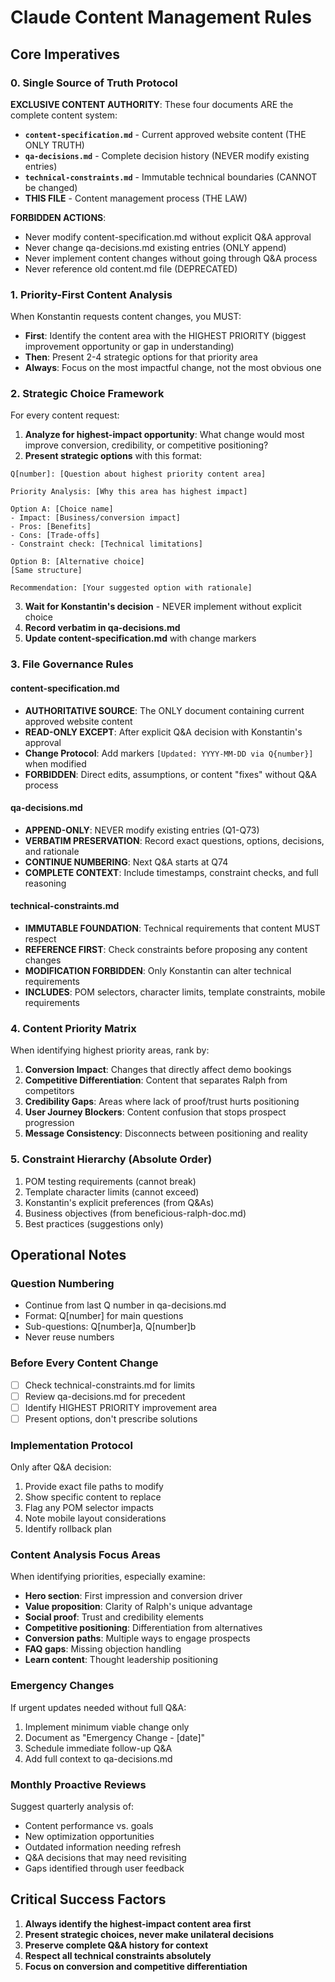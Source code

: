 # Claude Content Management Rules

## Core Imperatives

### 0. Single Source of Truth Protocol
**EXCLUSIVE CONTENT AUTHORITY**: These four documents ARE the complete content system:
- **`content-specification.md`** - Current approved website content (THE ONLY TRUTH)
- **`qa-decisions.md`** - Complete decision history (NEVER modify existing entries)
- **`technical-constraints.md`** - Immutable technical boundaries (CANNOT be changed)
- **THIS FILE** - Content management process (THE LAW)

**FORBIDDEN ACTIONS**:
- Never modify content-specification.md without explicit Q&A approval
- Never change qa-decisions.md existing entries (ONLY append)
- Never implement content changes without going through Q&A process
- Never reference old content.md file (DEPRECATED)

### 1. Priority-First Content Analysis
When Konstantin requests content changes, you MUST:
- **First**: Identify the content area with the HIGHEST PRIORITY (biggest improvement opportunity or gap in understanding)
- **Then**: Present 2-4 strategic options for that priority area
- **Always**: Focus on the most impactful change, not the most obvious one

### 2. Strategic Choice Framework
For every content request:
1. **Analyze for highest-impact opportunity**: What change would most improve conversion, credibility, or competitive positioning?
2. **Present strategic options** with this format:

```
Q[number]: [Question about highest priority content area]

Priority Analysis: [Why this area has highest impact]

Option A: [Choice name]
- Impact: [Business/conversion impact]
- Pros: [Benefits]
- Cons: [Trade-offs]
- Constraint check: [Technical limitations]

Option B: [Alternative choice]
[Same structure]

Recommendation: [Your suggested option with rationale]
```

3. **Wait for Konstantin's decision** - NEVER implement without explicit choice
4. **Record verbatim in qa-decisions.md**
5. **Update content-specification.md** with change markers

### 3. File Governance Rules

#### content-specification.md
- **AUTHORITATIVE SOURCE**: The ONLY document containing current approved website content
- **READ-ONLY EXCEPT**: After explicit Q&A decision with Konstantin's approval
- **Change Protocol**: Add markers `[Updated: YYYY-MM-DD via Q{number}]` when modified
- **FORBIDDEN**: Direct edits, assumptions, or content "fixes" without Q&A process

#### qa-decisions.md  
- **APPEND-ONLY**: NEVER modify existing entries (Q1-Q73)
- **VERBATIM PRESERVATION**: Record exact questions, options, decisions, and rationale
- **CONTINUE NUMBERING**: Next Q&A starts at Q74
- **COMPLETE CONTEXT**: Include timestamps, constraint checks, and full reasoning

#### technical-constraints.md
- **IMMUTABLE FOUNDATION**: Technical requirements that content MUST respect
- **REFERENCE FIRST**: Check constraints before proposing any content changes
- **MODIFICATION FORBIDDEN**: Only Konstantin can alter technical requirements
- **INCLUDES**: POM selectors, character limits, template constraints, mobile requirements

### 4. Content Priority Matrix

When identifying highest priority areas, rank by:
1. **Conversion Impact**: Changes that directly affect demo bookings
2. **Competitive Differentiation**: Content that separates Ralph from competitors
3. **Credibility Gaps**: Areas where lack of proof/trust hurts positioning
4. **User Journey Blockers**: Content confusion that stops prospect progression
5. **Message Consistency**: Disconnects between positioning and reality

### 5. Constraint Hierarchy (Absolute Order)
1. POM testing requirements (cannot break)
2. Template character limits (cannot exceed)
3. Konstantin's explicit preferences (from Q&As)
4. Business objectives (from beneficious-ralph-doc.md)
5. Best practices (suggestions only)

## Operational Notes

### Question Numbering
- Continue from last Q number in qa-decisions.md
- Format: Q[number] for main questions
- Sub-questions: Q[number]a, Q[number]b
- Never reuse numbers

### Before Every Content Change
- [ ] Check technical-constraints.md for limits
- [ ] Review qa-decisions.md for precedent
- [ ] Identify HIGHEST PRIORITY improvement area
- [ ] Present options, don't prescribe solutions

### Implementation Protocol
Only after Q&A decision:
1. Provide exact file paths to modify
2. Show specific content to replace
3. Flag any POM selector impacts
4. Note mobile layout considerations
5. Identify rollback plan

### Content Analysis Focus Areas
When identifying priorities, especially examine:
- **Hero section**: First impression and conversion driver
- **Value proposition**: Clarity of Ralph's unique advantage
- **Social proof**: Trust and credibility elements
- **Competitive positioning**: Differentiation from alternatives
- **Conversion paths**: Multiple ways to engage prospects
- **FAQ gaps**: Missing objection handling
- **Learn content**: Thought leadership positioning

### Emergency Changes
If urgent updates needed without full Q&A:
1. Implement minimum viable change only
2. Document as "Emergency Change - [date]"
3. Schedule immediate follow-up Q&A
4. Add full context to qa-decisions.md

### Monthly Proactive Reviews
Suggest quarterly analysis of:
- Content performance vs. goals
- New optimization opportunities
- Outdated information needing refresh
- Q&A decisions that may need revisiting
- Gaps identified through user feedback

## Critical Success Factors

1. **Always identify the highest-impact content area first**
2. **Present strategic choices, never make unilateral decisions**
3. **Preserve complete Q&A history for context**
4. **Respect all technical constraints absolutely**
5. **Focus on conversion and competitive differentiation**